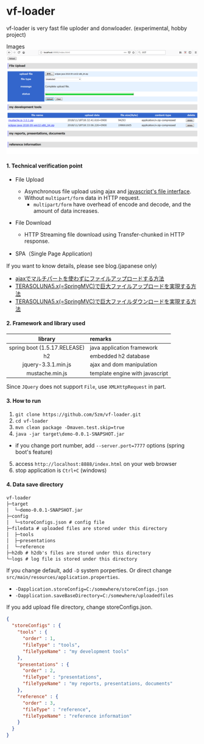 # vf-loader

vf-loader is very fast file uploder and donwloader. (experimental, hobby project)

Images
![Demo](/images/demo-image.png)

#### 1. Technical verification point

* File Upload
  * Asynchronous file upload using ajax and [javascript's file interface](https://developer.mozilla.org/en-US/docs/Web/API/File).
  * Without `multipart/form` data in HTTP request.
    * `multipart/form` have overhead of encode and decode, and the amount of data increases.

* File Download
  * HTTP Streaming file download using Transfer-chunked in HTTP response.

* SPA（Single Page Application)

If you want to know details, please see blog.(japanese only)

* [ajaxでマルチパートを使わずにファイルアップロードする方法](https://qiita.com/5zm/items/43d78236a295819c239a)
* [TERASOLUNA5.x(=SpringMVC)で巨大ファイルアップロードを実現する方法](https://qiita.com/5zm/items/4319782745830491bd9b)
* [TERASOLUNA5.x(=SpringMVC)で巨大ファイルダウンロードを実現する方法](https://qiita.com/5zm/items/0dd239bde353cf6dddae)

#### 2. Framework and library used

| library | remarks |
|:-------:|:--------|
| spring boot (1.5.17.RELEASE)  | java application framework |
| h2 | embedded h2 database |
| jquery-3.3.1.min.js | ajax and dom manipulation |
| mustache.min.js | template engine with javascript |

Since `JQuery` does not support `File`, use `XMLHttpRequest` in part.

#### 3. How to run

1. `git clone https://github.com/5zm/vf-loader.git`
2. `cd vf-loader`
3. `mvn clean package -Dmaven.test.skip=true`
4. `java -jar target\demo-0.0.1-SNAPSHOT.jar`
  * if you change port number, add `--server.port=7777` options (spring boot's feature)
5. access `http://localhost:8888/index.html` on your web browser 
6. stop application is `Ctrl+C` (windows)

#### 4. Data save directory

```console
vf-loader
├─target
│  └─demo-0.0.1-SNAPSHOT.jar
├─config
│  └─storeConfigs.json # config file
├─filedata # uploaded files are stored under this directory
│  ├─tools
│  ├─presentations
│  └─reference
├─h2db # h2db's files are stored under this directory
└─logs # log file is stored under this directory
```

If you change default, add `-D` system porperties.
Or direct change `src/main/resources/application.properties`.

* `-Dapplication.storeConfig=C:/somewhere/storeConfigs.json`
* `-Dapplication.saveBaseDirectory=C:/somewhere/uploadedfiles`

If you add upload file directory, change storeConfigs.json.

```json
{
  "storeConfigs" : {
    "tools" : {
      "order" : 1,
      "fileType" : "tools",
      "fileTypeName" : "my development tools"
    },
    "presentations" : {
      "order" : 2,
      "fileType" : "presentations",
      "fileTypeName" : "my reports, presentations, documents"
    },
    "reference" : {
      "order" : 3,
      "fileType" : "reference",
      "fileTypeName" : "reference information"
    }
  }
}
```


